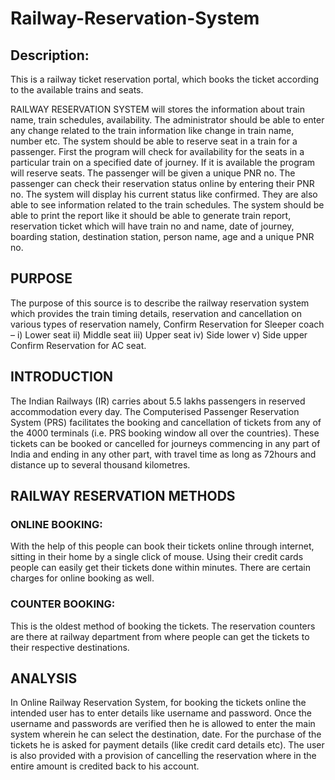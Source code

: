 # Railway-Reservation-System
## Description: 
This is a railway ticket reservation portal, which books the ticket according to the available trains and seats. 

RAILWAY RESERVATION SYSTEM will stores the information about train name, train schedules, availability. The 
administrator should be able to enter any change related to the train information like change in train name, 
number etc. The system should be able to reserve seat in a train for a passenger. First the program will check for 
availability for the seats in a particular train on a specified date of journey. If it is available the program will 
reserve seats. The passenger will be given a unique PNR no. The passenger can check their reservation status 
online by entering their PNR no. The system will display his current status like confirmed. They are also able to 
see information related to the train schedules. The system should be able to print the report like it should be 
able to generate train report, reservation ticket which will have train no and name, date of journey, boarding 
station, destination station, person name, age and a unique PNR no. 
## PURPOSE
The purpose of this source is to describe the railway reservation system which provides the train timing details, 
reservation and cancellation on various types of reservation namely, 
Confirm Reservation for Sleeper coach – 
i) Lower seat 
ii) Middle seat 
iii) Upper seat 
iv) Side lower 
v) Side upper 
Confirm Reservation for AC seat. 
## INTRODUCTION
The Indian Railways (IR) carries about 5.5 lakhs passengers in reserved accommodation every day. The 
Computerised Passenger Reservation System (PRS) facilitates the booking and cancellation of tickets from any of 
the 4000 terminals (i.e. PRS booking window all over the countries). These tickets can be booked or cancelled 
for journeys commencing in any part of India and ending in any other part, with travel time as long as 72hours 
and distance up to several thousand kilometres. 
## RAILWAY RESERVATION METHODS
### ONLINE BOOKING: 
With the help of this people can book their tickets online through internet, sitting in their 
home by a single click of mouse. Using their credit cards people can easily get their tickets done within minutes. 
There are certain charges for online booking as well. 
### COUNTER BOOKING: 
This is the oldest method of booking the tickets. The reservation counters are there at 
railway department from where people can get the tickets to their respective destinations. 
## ANALYSIS
In Online Railway Reservation System, for booking the tickets online the intended user has to enter details like 
username and password. Once the username and passwords are verified then he is allowed to enter the main 
system wherein he can select the destination, date. For the purchase of the tickets he is asked for payment 
details (like credit card details etc). The user is also provided with a provision of cancelling the reservation where 
in the entire amount is credited back to his account. 
